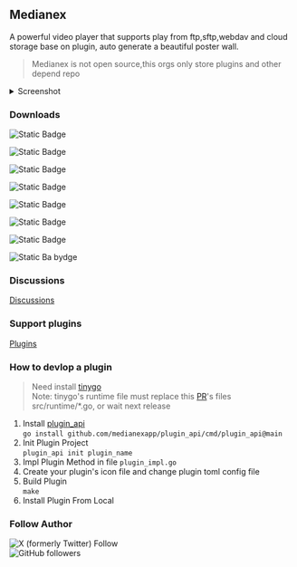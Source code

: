 ## Medianex
A powerful video player that supports play from ftp,sftp,webdav and cloud storage base on plugin, auto generate a beautiful poster wall.

>Medianex is not open source,this orgs only store plugins and other depend repo


<details>
<summary>Screenshot</summary>

![](../screenshot/01.png)
![](../screenshot/02.png)
![](../screenshot/03.png)
![](../screenshot/04.png)
![](../screenshot/05.png)
![](../screenshot/06.png)
</details>


### Downloads

![Static Badge](https://img.shields.io/badge/Linux_Deb-v0.0.3_beta-blue?style=flat&link=https://file.medianex.app/linux/medianex-0.0.3-beta-linux.deb)  

![Static Badge](https://img.shields.io/badge/Macos_Dmg_Arm64-v0.0.3_beta-blue?style=flat&link=https://file.medianex.app/macos/medianex-0.0.3-beta-macos-arm64.dmg)  

![Static Badge](https://img.shields.io/badge/Macos_Dmg_x86_64-v0.0.3_beta-blue?style=flat&link=https://file.medianex.app/macos/medianex-0.0.3-beta-macos-x86_64.dmg)  

![Static Badge](https://img.shields.io/badge/Windows_Exe-v0.0.3_beta-blue?style=flat&link=https://file.medianex.app/windows/medianex-0.0.3-beta-windows-setup.exe)  

![Static Badge](https://img.shields.io/badge/Android-Coming_soon-blue?style=flat)  

![Static Badge](https://img.shields.io/badge/IOS-Coming_soon-blue?style=flat)  

![Static Badge](https://img.shields.io/badge/Android_TV-Coming_soon-blue?style=flat)  

![Static Ba bydge](https://img.shields.io/badge/Apple_TV-Coming_soon-blue?style=flat)  

### Discussions

[Discussions](https://github.com/orgs/medianexapp/discussions)

### Support plugins

[Plugins](https://github.com/medianexapp/plugins)

### How to devlop a plugin  
> Need install [tinygo](https://github.com/tinygo-org/tinygo)  
> Note: tinygo's runtime file must replace this [PR](https://github.com/tinygo-org/tinygo/pull/4875/files)'s files src/runtime/*.go, or wait next release

1. Install [plugin_api](https://github.com/medianexapp/plugin_api)  
    `go install github.com/medianexapp/plugin_api/cmd/plugin_api@main`
2. Init Plugin Project  
    `plugin_api init plugin_name`
3. Impl Plugin Method in file `plugin_impl.go`
4. Create your plugin's icon file and change plugin toml config file 
5. Build Plugin  
    `make`
6. Install Plugin From Local


### Follow Author
![X (formerly Twitter) Follow](https://img.shields.io/twitter/follow/labulakalia)  
![GitHub followers](https://img.shields.io/github/followers/labulakalia)
